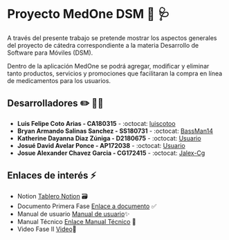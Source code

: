 # Proyecto MedOne DSM 📱 🩺
A través del presente trabajo se pretende mostrar los aspectos generales del proyecto de cátedra correspondiente a la
materia Desarrollo de Software para Móviles (DSM). 

Dentro de la aplicación MedOne se podrá agregar, modificar y eliminar tanto productos, servicios y promociones que facilitaran la compra en línea de medicamentos para los usuarios. 

## Desarrolladores :pencil2: :technologist:
* **Luis Felipe Coto Arias - CA180315** - :octocat: [luiscotoo](https://github.com/luiscotoo)
* **Bryan Armando Salinas Sanchez - SS180731** - :octocat: [BassMan14](https://github.com/BassMan14)
* **Katherine Dayanna Diaz Zúniga - D2180675** - :octocat: [Usuario](https://github.com/Dayandz)
* **Josué David Avelar Ponce - AP172038** - :octocat: [Usuario](https://github.com/JosueAvelar)
* **Josue Alexander Chavez Garcia - CG172415** - :octocat: [Jalex-Cg](https://github.com/Jalex-Cg)

## Enlaces de interés :zap:
* Notion [Tablero Notion](https://www.notion.so/8d66fd2dc5264b4fb29d4208a552a88f?v=a44eb700a99d4c87ba0533ba64cbaf41) 🗃️
* Documento Primera Fase [Enlace a documento](https://s3.us-west-2.amazonaws.com/secure.notion-static.com/fee1d0c2-5ecc-4d1d-8aab-9f0449a4fc0d/Proyecto_de_Ctedra_-_DSM_FI.pdf?X-Amz-Algorithm=AWS4-HMAC-SHA256&X-Amz-Content-Sha256=UNSIGNED-PAYLOAD&X-Amz-Credential=AKIAT73L2G45EIPT3X45%2F20220425%2Fus-west-2%2Fs3%2Faws4_request&X-Amz-Date=20220425T024629Z&X-Amz-Expires=86400&X-Amz-Signature=3540098ea9da49adaf62f269eb3e23ba3e41ba922736111e4cfb045effc93558&X-Amz-SignedHeaders=host&response-content-disposition=filename%20%3D"Proyecto%2520de%2520C%25C3%25A1tedra%2520-%2520DSM%2520FI.pdf"&x-id=GetObject) ✅
* Manual de usuario [Manual de usuario](https://www.canva.com/design/DAEvFseDvbA/7mUBC2TSOpr_8DoMGZy2Jg/view?utm_content=DAEvFseDvbA&utm_campaign=designshare&utm_medium=link2&utm_source=sharebutton#1)✨
* Manual Técnico [Enlace Manual Técnico](https://www.canva.com/design/DAEvAzRkKxM/0ETV8GJ_IikOAW5mvWK53w/view?utm_content=DAEvAzRkKxM&utm_campaign=designshare&utm_medium=link2&utm_source=sharebutton) 🧐
* Video Fase II [Video](https://drive.google.com/file/d/1mURNVNpwgNN95YU212GyiACnb-kdUmBE/view)💫
